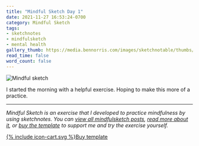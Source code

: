 ```yaml
---
title: "Mindful Sketch Day 1"
date: 2021-11-27 16:53:24-0700
category: Mindful Sketch
tags:
- sketchnotes
- mindfulsketch
- mental health
gallery_thumb: https://media.bennorris.com/images/sketchnotable/thumbs/2021-11-27-mindfulsketch.jpg
read_time: false
word_count: false
---
```


![Mindful sketch](https://media.bennorris.com/images/sketchnotable/mindfulsketch/2021-11-27-mindfulsketch.jpg)

I started the morning with a helpful exercise. Hoping to make this more of a practice.

***

*Mindful Sketch is an exercise that I developed to practice mindfulness by using sketchnotes. You can [view all mindfulsketch posts](/tags/mindfulsketch), [read more about it](/mindful-sketch-template/), or [buy the template](https://bennorris.shop/l/mindfulsketch) to support me and try the exercise yourself.*

<a href="https://bennorris.shop/l/mindfulsketch" class="btn"><span class="icon">{% include icon-cart.svg %}</span>Buy template</a>
